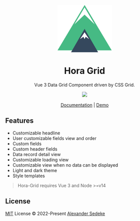 <p align="center">
  <img src="https://github.com/studioalex/hora/blob/2b96bffc5bf1c1cdc35133f5049443287e2765f6/assets/logo-large.png" height="150">
</p>

<h1 align="center">
  Hora Grid
</h1>
<p align="center">
  Vue 3 Data Grid Component driven by CSS Grid.
<p>
<p align="center">
  <a href="https://www.npmjs.com/package/@studioalex/hora-grid"><img src="https://img.shields.io/npm/v/@studioalex/hora-grid?color=729B1B&label="></a>
<p>

<p align="center">
 <a href="https://hora.studioalex.tech/">Documentation</a> | <a href="https://hora.studioalex.tech/demo">Demo</a>
</p>

## Features

- Customizable headline
- User customizable fields view and order
- Custom fields
- Custom header fields
- Data record detail view
- Customizable loading view
- Customizable view when no data can be displayed
- Light and dark theme
- Style templates

> Hora-Grid requires Vue 3 and Node >=v14

## License

[MIT](./LICENSE) License © 2022-Present [Alexander Sedeke](https://github.com/alexsedeke)
